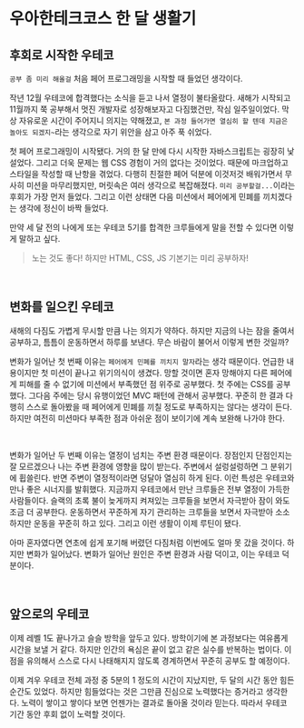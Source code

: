 # 우아한테크코스 한 달 생활기
## 후회로 시작한 우테코
`공부 좀 미리 해올걸` 처음 페어 프로그래밍을 시작할 때 들었던 생각이다.

작년 12월 우테코에 합격했다는 소식을 듣고 나서 열정이 불타올랐다. 새해가 시작되고 11월까지 쭉 공부해서 멋진 개발자로 성장해보자고 다짐했건만, 작심 일주일이었다. 막상 자유로운 시간이 주어지니 의지는 약해졌고, `본 과정 들어가면 열심히 할 텐데 지금은 놀아도 되겠지~`라는 생각으로 자기 위안을 삼고 아주 푹 쉬었다.

첫 페어 프로그래밍이 시작됐다. 거의 한 달 만에 다시 시작한 자바스크립트는 굉장히 낯설었다. 그리고 더욱 문제는 웹 CSS 경험이 거의 없다는 것이었다. 때문에 마크업하고 스타일을 작성할 때 난항을 겪었다. 다행히 친절한 페어 덕분에 이것저것 배워가면서 무사히 미션을 마무리했지만, 머릿속은 여러 생각으로 복잡해졌다. `미리 공부할걸...`이라는 후회가 가장 먼저 들었다. 그리고 이런 상태면 다음 미션에서 페어에게 민폐를 끼치겠다는 생각에 정신이 바짝 들었다.

만약 세 달 전의 나에게 또는 우테코 5기를 합격한 크루들에게 말을 전할 수 있다면 이렇게 말하고 싶다.
> 노는 것도 좋다! 하지만 HTML, CSS, JS 기본기는 미리 공부하자! 

<br>

## 변화를 일으킨 우테코
새해의 다짐도 가볍게 무시할 만큼 나는 의지가 약하다. 하지만 지금의 나는 잠을 줄여서 공부하고, 틈틈이 운동하면서 하루를 보낸다. 무슨 바람이 불어서 이렇게 변한 것일까?
 
변화가 일어난 첫 번째 이유는 `페어에게 민폐를 끼치지 말자`라는 생각 때문이다. 언급한 내용이지만 첫 미션이 끝나고 위기의식이 생겼다. 망할 것이면 혼자 망해야지 다른 페어에게 피해를 줄 수 없기에 미션에서 부족했던 점 위주로 공부했다. 첫 주에는 CSS를 공부했다. 그다음 주에는 당시 유행이었던 MVC 패턴에 관해서 공부했다. 꾸준히 한 결과 다행히 스스로 돌아봤을 때 페어에게 민폐를 끼칠 정도로 부족하지는 않다는 생각이 든다. 하지만 여전히 미션마다 부족한 점과 아쉬운 점이 보이기에 계속 보완해 나가야 한다.

<br>

변화가 일어난 두 번째 이유는 열정이 넘치는 주변 환경 때문이다. 장점인지 단점인지는 잘 모르겠으나 나는 주변 환경에 영향을 많이 받는다. 주변에서 설렁설렁하면 그 분위기에 휩쓸린다. 반면 주변이 열정적이라면 덩달아 열심히 하게 된다. 이런 특성은 우테코와 만나 좋은 시너지를 발휘했다. 지금까지 우테코에서 만난 크루들은 전부 열정이 가득한 사람들이다. 슬랙의 초록 불이 늦게까지 켜져있는 크루들을 보면서 자극받아 잠이 와도 조금 더 공부한다. 운동하면서 꾸준하게 자기 관리하는 크루들을 보면서 자극받아 소소하지만 운동을 꾸준히 하고 있다. 그리고 이런 생활이 이제 루틴이 됐다.

아마 혼자였다면 연초에 쉽게 포기해 버렸던 다짐처럼 이번에도 얼마 못 갔을 것이다. 하지만 변화가 일어났다. 변화가 일어난 원인은 주변 환경과 사람 덕이고, 이는 우테코 덕분이다.

<br>

## 앞으로의 우테코
이제 레벨 1도 끝나가고 슬슬 방학을 앞두고 있다. 방학이기에 본 과정보다는 여유롭게 시간을 보낼 거 같다. 하지만 인간의 욕심은 끝이 없고 같은 실수를 반복하는 법이다. 이 점을 유의해서 스스로 다시 나태해지지 않도록 경계하면서 꾸준히 공부도 할 예정이다.

이제 겨우 우테코 전체 과정 중 5분의 1 정도의 시간이 지났지만, 두 달의 시간 동안 힘든 순간도 있었다. 하지만 힘들었다는 것은 그만큼 진심으로 노력했다는 증거라고 생각한다. 노력이 쌓이고 쌓이다 보면 언젠가는 결과로 돌아올 것이라 믿는다. 따라서 우테코 기간 동안 후회 없이 노력할 것이다.
